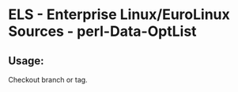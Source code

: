 # ELS - Enterprise Linux/EuroLinux Sources - perl-Data-OptList 
## Usage:
  Checkout branch or tag.
